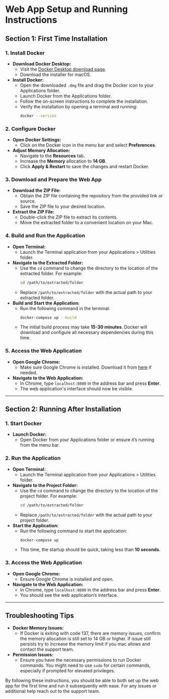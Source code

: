 # Web App Setup and Running Instructions

## Section 1: First Time Installation

### 1. Install Docker

- **Download Docker Desktop:**
  - Visit the [Docker Desktop download page](https://www.docker.com/products/docker-desktop).
  - Download the installer for macOS.
- **Install Docker:**
  - Open the downloaded `.dmg` file and drag the Docker icon to your Applications folder.
  - Launch Docker from the Applications folder.
  - Follow the on-screen instructions to complete the installation.
  - Verify the installation by opening a terminal and running:
    ```bash
    docker --version
    ```

### 2. Configure Docker

- **Open Docker Settings:**
  - Click on the Docker icon in the menu bar and select **Preferences**.
- **Adjust Memory Allocation:**
  - Navigate to the **Resources** tab.
  - Increase the **Memory** allocation to **14 GB**.
  - Click **Apply & Restart** to save the changes and restart Docker.

### 3. Download and Prepare the Web App

- **Download the ZIP File:**
  - Obtain the ZIP file containing the repository from the provided link or source.
  - Save the ZIP file to your desired location.
- **Extract the ZIP File:**
  - Double-click the ZIP file to extract its contents.
  - Move the extracted folder to a convenient location on your Mac.

### 4. Build and Run the Application

- **Open Terminal:**
  - Launch the Terminal application from your Applications > Utilities folder.
- **Navigate to the Extracted Folder:**
  - Use the `cd` command to change the directory to the location of the extracted folder. For example:
    ```bash
    cd /path/to/extracted/folder
    ```
  - Replace `/path/to/extracted/folder` with the actual path to your extracted folder.
- **Build and Start the Application:**
  - Run the following command in the terminal:
    ```bash
    docker-compose up --build
    ```
  - The initial build process may take **15-30 minutes**. Docker will download and configure all necessary dependencies during this time.

### 5. Access the Web Application

- **Open Google Chrome:**
  - Make sure Google Chrome is installed. Download it from [here](https://www.google.com/chrome/) if needed.
- **Navigate to the Web Application:**
  - In Chrome, type `localhost:8080` in the address bar and press **Enter**.
  - The web application's interface should now be visible.

---

## Section 2: Running After Installation

### 1. Start Docker

- **Launch Docker:**
  - Open Docker from your Applications folder or ensure it’s running from the menu bar.

### 2. Run the Application

- **Open Terminal:**
  - Launch the Terminal application from your Applications > Utilities folder.
- **Navigate to the Project Folder:**
  - Use the `cd` command to change the directory to the location of the project folder. For example:
    ```bash
    cd /path/to/extracted/folder
    ```
  - Replace `/path/to/extracted/folder` with the actual path to your project folder.
- **Start the Application:**
  - Run the following command to start the application:
    ```bash
    docker-compose up
    ```
  - This time, the startup should be quick, taking less than **10 seconds**.

### 3. Access the Web Application

- **Open Google Chrome:**
  - Ensure Google Chrome is installed and open.
- **Navigate to the Web Application:**
  - In Chrome, type `localhost:8080` in the address bar and press **Enter**.
  - You should see the web application’s interface.

---

## Troubleshooting Tips

- **Docker Memory Issues:**
  - If Docker is exiting with code 137, there are memory issues, confirm the memory allocation is still set to 14 GB or higher. If issue still persists try to increase the memory limit if you mac allows and contact the support team.
- **Permission Issues:**
  - Ensure you have the necessary permissions to run Docker commands. You might need to use `sudo` for certain commands, especially if prompted for elevated privileges.

By following these instructions, you should be able to both set up the web app for the first time and run it subsequently with ease. For any issues or additional help reach out to the support team.
